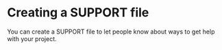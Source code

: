 # Creating a SUPPORT file

You can create a SUPPORT file to let people know about ways to get help with your project.

